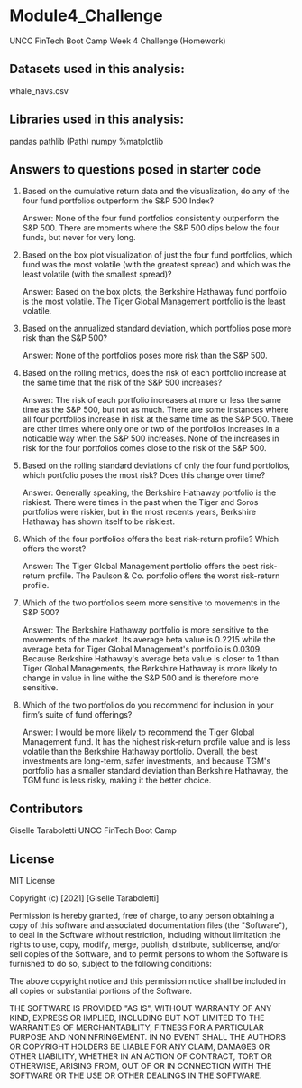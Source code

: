 # Module4_Challenge
UNCC FinTech Boot Camp Week 4 Challenge (Homework)

## Datasets used in this analysis: 

whale_navs.csv

## Libraries used in this analysis: 

pandas 
pathlib (Path)
numpy
%matplotlib 

## Answers to questions posed in starter code

1. Based on the cumulative return data and the visualization, do any of the four fund portfolios outperform the S&P 500 Index?

    Answer: None of the four fund portfolios consistently outperform the S&P 500. There are moments where the S&P 500 dips below the four funds, but never for very long. 

2. Based on the box plot visualization of just the four fund portfolios, which fund was the most volatile (with the greatest spread) and which was the least volatile (with the smallest spread)?

    Answer: Based on the box plots, the Berkshire Hathaway fund portfolio is the most volatile. The Tiger Global Management portfolio is the least volatile.

3. Based on the annualized standard deviation, which portfolios pose more risk than the S&P 500?

     Answer: None of the portfolios poses more risk than the S&P 500. 

4. Based on the rolling metrics, does the risk of each portfolio increase at the same time that the risk of the S&P 500 increases?

     Answer: The risk of each portfolio increases at more or less the same time as the S&P 500, but not as much. There are some instances where all four portfolios increase in risk at the same time as the S&P 500. There are other times where only one or two of the portfolios increases in a noticable way when the S&P 500 increases. None of the increases in risk for the four portfolios comes close to the risk of the S&P 500. 

5. Based on the rolling standard deviations of only the four fund portfolios, which portfolio poses the most risk? Does this change over time? 

     Answer: Generally speaking, the Berkshire Hathaway portfolio is the riskiest. There were times in the past when the Tiger and Soros portfolios were riskier, but in the most recents years, Berkshire Hathaway has shown itself to be riskiest. 

6.  Which of the four portfolios offers the best risk-return profile? Which offers the worst?

    Answer: The Tiger Global Management portfolio offers the best risk-return profile. The Paulson & Co. portfolio offers the worst risk-return profile. 

7. Which of the two portfolios seem more sensitive to movements in the S&P 500?
    
    Answer: The Berkshire Hathaway portfolio is more sensitive to the movements of the market. Its average beta value is 0.2215 while the average beta for Tiger Global Management's portfolio is 0.0309. Because Berkshire Hathaway's average beta value is closer to 1 than Tiger Global Managements, the Berkshire Hathaway is more likely to change in value in line withe the S&P 500 and is therefore more sensitive. 

8. Which of the two portfolios do you recommend for inclusion in your firm’s suite of fund offerings?
    
    Answer: I would be more likely to recommend the Tiger Global Management fund. It has the highest risk-return profile value and is less volatile than the Berkshire Hathaway portfolio. Overall, the best investments are long-term, safer investments, and because TGM's portfolio has a smaller standard deviation than Berkshire Hathaway, the TGM fund is less risky, making it the better choice. 
    
    
## Contributors

Giselle Taraboletti
UNCC FinTech Boot Camp

## License 

MIT License

Copyright (c) [2021] [Giselle Taraboletti]

Permission is hereby granted, free of charge, to any person obtaining a copy
of this software and associated documentation files (the "Software"), to deal
in the Software without restriction, including without limitation the rights
to use, copy, modify, merge, publish, distribute, sublicense, and/or sell
copies of the Software, and to permit persons to whom the Software is
furnished to do so, subject to the following conditions:

The above copyright notice and this permission notice shall be included in all
copies or substantial portions of the Software.

THE SOFTWARE IS PROVIDED "AS IS", WITHOUT WARRANTY OF ANY KIND, EXPRESS OR
IMPLIED, INCLUDING BUT NOT LIMITED TO THE WARRANTIES OF MERCHANTABILITY,
FITNESS FOR A PARTICULAR PURPOSE AND NONINFRINGEMENT. IN NO EVENT SHALL THE
AUTHORS OR COPYRIGHT HOLDERS BE LIABLE FOR ANY CLAIM, DAMAGES OR OTHER
LIABILITY, WHETHER IN AN ACTION OF CONTRACT, TORT OR OTHERWISE, ARISING FROM,
OUT OF OR IN CONNECTION WITH THE SOFTWARE OR THE USE OR OTHER DEALINGS IN THE
SOFTWARE.